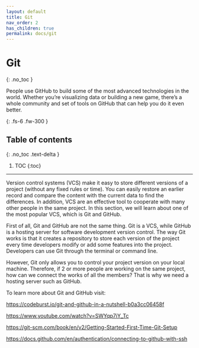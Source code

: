 ```yaml
---
layout: default
title: Git
nav_order: 2
has_children: true
permalink: docs/git
---
```


# Git
{: .no_toc }


People use GitHub to build some of the most advanced technologies in the world. Whether you’re visualizing data or building a new game, there’s a whole community and set of tools on GitHub that can help you do it even better.

{: .fs-6 .fw-300 }

## Table of contents
{: .no_toc .text-delta }

1. TOC
{:toc}

---

Version control systems (VCS) make it easy to store different versions of a project (without any fixed rules or time). You can easily restore an earlier record and compare the content with the current data to find the differences. In addition, VCS are an effective tool to cooperate with many other people in the same project. In this section, we will learn about one of the most popular VCS, which is Git and GitHub.

First of all, Git and GitHub are not the same thing. Git is a VCS, while GitHub is a hosting server for software development version control. The way Git works is that it creates a repository to store each version of the project every time developers modify or add some features into the project. Developers can use Git through the terminal or command line.

However, Git only allows you to control your project version on your local machine. Therefore, if 2 or more people are working on the same project, how can we connect the works of all the members? That is why we need a hosting server such as GitHub.

To learn more about Git and GitHub visit:

<https://codeburst.io/git-and-github-in-a-nutshell-b0a3cc06458f>

<https://www.youtube.com/watch?v=SWYqp7iY_Tc>

<https://git-scm.com/book/en/v2/Getting-Started-First-Time-Git-Setup>

<https://docs.github.com/en/authentication/connecting-to-github-with-ssh>

